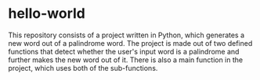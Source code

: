 # hello-world
This repository consists of a project written in Python,
which generates a new word out of a palindrome word.
The project is made out of two defined functions that
detect whether the user's input word is a palindrome
and further makes the new word out of it. There is also
a main function in the project, which uses both of the
sub-functions.
